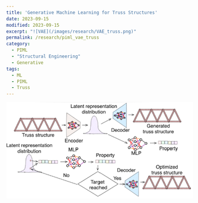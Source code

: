 ```yaml
---
title: 'Generative Machine Learning for Truss Structures'
date: 2023-09-15
modified: 2023-09-15
excerpt: "![VAE](/images/research/VAE_truss.png)"
permalink: /research/piml_vae_truss
category:
  - PIML
  - "Structural Engineering"
  - Generative
tags:
  - ML
  - PIML
  - Truss
---
```


![VAE](/images/research/VAE_truss.png)
